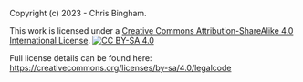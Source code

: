 Copyright (c) 2023 - Chris Bingham.

This work is licensed under a [Creative Commons Attribution-ShareAlike 4.0 International License][cc-by-sa].
[![CC BY-SA 4.0][cc-by-sa-image]][cc-by-sa]

[cc-by-sa]: https://creativecommons.org/licenses/by-sa/4.0/
[cc-by-sa-image]: https://licensebuttons.net/l/by-sa/4.0/88x31.png

Full license details can be found here: https://creativecommons.org/licenses/by-sa/4.0/legalcode